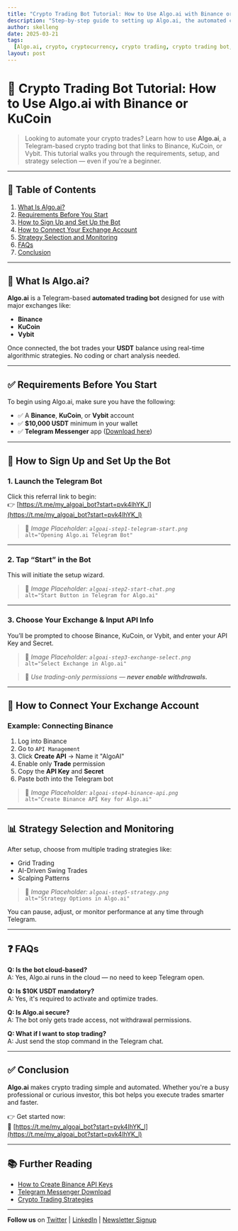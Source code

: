 ```yaml
---
title: "Crypto Trading Bot Tutorial: How to Use Algo.ai with Binance or KuCoin"
description: "Step-by-step guide to setting up Algo.ai, the automated crypto trading bot that connects with Binance, KuCoin, or Vybit. Learn requirements, how to link your account, and start trading with USDT."
author: skelleng
date: 2025-03-21
tags:
  [Algo.ai, crypto, cryptocurrency, crypto trading, crypto trading bot, automated trading, crypto exchange, Binance, KuCoin, Vybit, USDT, crypto wallet, crypto mining, crypto news, crypto prices, best crypto to buy now, cryptocurrency exchange]
layout: post
---
```


# 🚀 Crypto Trading Bot Tutorial: How to Use Algo.ai with Binance or KuCoin

> Looking to automate your crypto trades? Learn how to use **Algo.ai**, a Telegram-based crypto trading bot that links to Binance, KuCoin, or Vybit. This tutorial walks you through the requirements, setup, and strategy selection — even if you're a beginner.

---

## 📌 Table of Contents

1. [What Is Algo.ai?](#what-is-algoai)
2. [Requirements Before You Start](#requirements-before-you-start)
3. [How to Sign Up and Set Up the Bot](#how-to-sign-up-and-set-up-the-bot)
4. [How to Connect Your Exchange Account](#how-to-connect-your-exchange-account)
5. [Strategy Selection and Monitoring](#strategy-selection-and-monitoring)
6. [FAQs](#faqs)
7. [Conclusion](#conclusion)

---

## 🤖 What Is Algo.ai?

**Algo.ai** is a Telegram-based **automated trading bot** designed for use with major exchanges like:

- **Binance**
- **KuCoin**
- **Vybit**

Once connected, the bot trades your **USDT** balance using real-time algorithmic strategies. No coding or chart analysis needed.

---

## ✅ Requirements Before You Start

To begin using Algo.ai, make sure you have the following:

- ✅ A **Binance**, **KuCoin**, or **Vybit** account
- ✅ **$10,000 USDT** minimum in your wallet
- ✅ **Telegram Messenger** app ([Download here](https://telegram.org))

---

## 📝 How to Sign Up and Set Up the Bot

### 1. Launch the Telegram Bot

Click this referral link to begin:  
👉 [https://t.me/my_algoai_bot?start=pvk4IhYK_l](https://t.me/my_algoai_bot?start=pvk4IhYK_l)

> 📸 _Image Placeholder: `algoai-step1-telegram-start.png`_  
> `alt="Opening Algo.ai Telegram Bot"`

---

### 2. Tap “Start” in the Bot

This will initiate the setup wizard.

> 📸 _Image Placeholder: `algoai-step2-start-chat.png`_  
> `alt="Start Button in Telegram for Algo.ai"`

---

### 3. Choose Your Exchange & Input API Info

You’ll be prompted to choose Binance, KuCoin, or Vybit, and enter your API Key and Secret.

> 📸 _Image Placeholder: `algoai-step3-exchange-select.png`_  
> `alt="Select Exchange in Algo.ai"`

> 🔐 _Use trading-only permissions — **never enable withdrawals.**_

---

## 🔗 How to Connect Your Exchange Account

### Example: Connecting Binance

1. Log into Binance  
2. Go to `API Management`  
3. Click **Create API** → Name it "AlgoAI"  
4. Enable only **Trade** permission  
5. Copy the **API Key** and **Secret**  
6. Paste both into the Telegram bot

> 📸 _Image Placeholder: `algoai-step4-binance-api.png`_  
> `alt="Create Binance API Key for Algo.ai"`

---

## 📊 Strategy Selection and Monitoring

After setup, choose from multiple trading strategies like:

- Grid Trading
- AI-Driven Swing Trades
- Scalping Patterns

> 📸 _Image Placeholder: `algoai-step5-strategy.png`_  
> `alt="Strategy Options in Algo.ai"`

You can pause, adjust, or monitor performance at any time through Telegram.

---

## ❓ FAQs

**Q: Is the bot cloud-based?**  
A: Yes, Algo.ai runs in the cloud — no need to keep Telegram open.

**Q: Is $10K USDT mandatory?**  
A: Yes, it's required to activate and optimize trades.

**Q: Is Algo.ai secure?**  
A: The bot only gets trade access, not withdrawal permissions.

**Q: What if I want to stop trading?**  
A: Just send the stop command in the Telegram chat.

---

## ✅ Conclusion

**Algo.ai** makes crypto trading simple and automated. Whether you're a busy professional or curious investor, this bot helps you execute trades smarter and faster.

👉 Get started now:  
🔗 [https://t.me/my_algoai_bot?start=pvk4IhYK_l](https://t.me/my_algoai_bot?start=pvk4IhYK_l)

---

## 📚 Further Reading

- [How to Create Binance API Keys](https://www.binance.com/en/support/faq/360002502072)
- [Telegram Messenger Download](https://telegram.org)
- [Crypto Trading Strategies](#)

---

**Follow us** on [Twitter](#) | [LinkedIn](#) | [Newsletter Signup](#)

